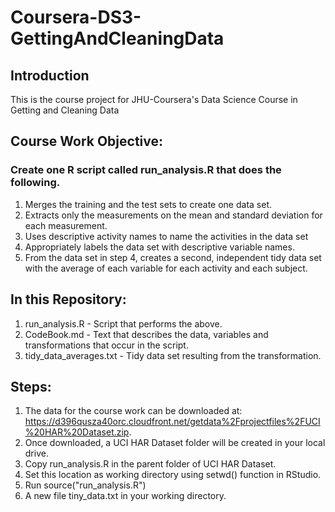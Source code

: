 # Coursera-DS3-GettingAndCleaningData

## Introduction
This is the course project for JHU-Coursera's Data Science Course in Getting and Cleaning Data

## Course Work Objective: 
### Create one R script called run_analysis.R that does the following. 
1. Merges the training and the test sets to create one data set.
2. Extracts only the measurements on the mean and standard deviation for each measurement. 
3. Uses descriptive activity names to name the activities in the data set
4. Appropriately labels the data set with descriptive variable names. 
5. From the data set in step 4, creates a second, independent tidy data set with the average of each variable for each activity and each subject.

## In this Repository:
1. run_analysis.R - Script that performs the above.  
2. CodeBook.md - Text that describes the data, variables and transformations that occur in the script.
3. tidy_data_averages.txt - Tidy data set resulting from the transformation.

## Steps:
1. The data for the course work can be downloaded at: https://d396qusza40orc.cloudfront.net/getdata%2Fprojectfiles%2FUCI%20HAR%20Dataset.zip.
2. Once downloaded, a UCI HAR Dataset folder will be created in your local drive.
3. Copy run_analysis.R in the parent folder of UCI HAR Dataset. 
3. Set this location as working directory using setwd() function in RStudio.
4. Run source("run_analysis.R")
5. A new file tiny_data.txt in your working directory.
